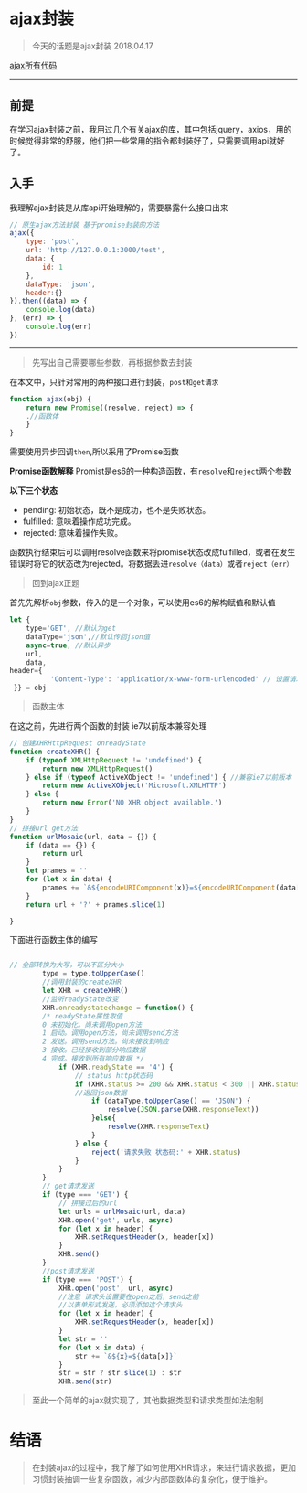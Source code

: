# ajax封装
>  今天的话题是ajax封装 2018.04.17

[ajax所有代码](./ajax2018-04-17.js "ajax所有代码")

------------
## 前提
在学习ajax封装之前，我用过几个有关ajax的库，其中包括jquery，axios，用的时候觉得非常的舒服，他们把一些常用的指令都封装好了，只需要调用api就好了。
## 入手
我理解ajax封装是从库api开始理解的，需要暴露什么接口出来
```javascript
// 原生ajax方法封装 基于promise封装的方法
ajax({
    type: 'post',
    url: 'http://127.0.0.1:3000/test',
    data: {
        id: 1
    },
    dataType: 'json',
    header:{}
}).then((data) => {
    console.log(data)
}, (err) => {
    console.log(err)
})
```

------------


> 先写出自己需要哪些参数，再根据参数去封装

在本文中，只针对常用的两种接口进行封装，`post和get请求`
``` javascript
function ajax(obj) {
    return new Promise((resolve, reject) => {
	.//函数体
	}
}
```
需要使用异步回调`then`,所以采用了Promise函数

**Promise函数解释**
Promist是es6的一种构造函数，有` resolve `和` reject `两个参数

**以下三个状态**
- pending: 初始状态，既不是成功，也不是失败状态。
- fulfilled: 意味着操作成功完成。
- rejected: 意味着操作失败。

函数执行结束后可以调用resolve函数来将promise状态改成fulfilled，或者在发生错误时将它的状态改为rejected。将数据丢进`resolve（data）`或者`reject（err）`
> 回到ajax正题

首先先解析`obj`参数，传入的是一个对象，可以使用es6的解构赋值和默认值
```javascript
let {
	type='GET', //默认为get
	dataType='json',//默认传回json值
	async=true, //默认异步
	url,
	data,
header={
          'Content-Type': 'application/x-www-form-urlencoded' // 设置请求头
 }} = obj
```
> 函数主体

在这之前，先进行两个函数的封装
 ie7以前版本兼容处理
```javascript
// 创建XHRHttpRequest onreadyState
function createXHR() {
    if (typeof XMLHttpRequest != 'undefined') {
        return new XMLHttpRequest()
    } else if (typeof ActiveXObject != 'undefined') { //兼容ie7以前版本
        return new ActiveXObject('Microsoft.XMLHTTP')
    } else {
        return new Error('NO XHR object available.')
    }
}
// 拼接url get方法
function urlMosaic(url, data = {}) {
    if (data == {}) {
        return url
    }
    let prames = ''
    for (let x in data) {
        prames += `&${encodeURIComponent(x)}=${encodeURIComponent(data[x])}`
    }
    return url + '?' + prames.slice(1)

}
```
下面进行函数主体的编写
```javascript

// 全部转换为大写，可以不区分大小
        type = type.toUpperCase()
		//调用封装的createXHR
        let XHR = createXHR()
		//监听readyState改变
        XHR.onreadystatechange = function() {
		/* readyState属性取值
		0 未初始化。尚未调用open方法
		1 启动。调用open方法，尚未调用send方法
		2 发送。调用send方法。尚未接收到响应
		3 接收。已经接收到部分响应数据
		4 完成。接收到所有响应数据 */
            if (XHR.readyState == '4') {
                // status http状态码
                if (XHR.status >= 200 && XHR.status < 300 || XHR.status === '304') {
				//返回json数据
                    if (dataType.toUpperCase() == 'JSON') {
                        resolve(JSON.parse(XHR.responseText))
                    }else{
					    resolve(XHR.responseText)
					}
                } else {
                    reject('请求失败 状态码:' + XHR.status)
                }
            }
        }
        // get请求发送
        if (type === 'GET') {
            // 拼接过后的url
            let urls = urlMosaic(url, data)
            XHR.open('get', urls, async)
            for (let x in header) {
                XHR.setRequestHeader(x, header[x])
            }
            XHR.send()
        }
		//post请求发送
        if (type === 'POST') {
            XHR.open('post', url, async)
			//注意 请求头设置要在open之后，send之前
			//以表单形式发送，必须添加这个请求头
            for (let x in header) {
                XHR.setRequestHeader(x, header[x])
            }
            let str = ''
            for (let x in data) {
                str += `&${x}=${data[x]}`
            }
            str = str ? str.slice(1) : str
            XHR.send(str)
```
> 至此一个简单的ajax就实现了，其他数据类型和请求类型如法炮制

# 结语
> 在封装ajax的过程中，我了解了如何使用XHR请求，来进行请求数据，更加习惯封装抽调一些复杂函数，减少内部函数体的复杂化，便于维护。
